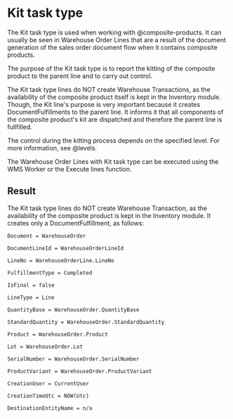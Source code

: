 # Kit task type

The Kit task type is used when working with @composite-products. It can usually be seen in Warehouse Order Lines that are a result of the document generation of the sales order document flow when it contains composite products.

The purpose of the Kit task type is to report the kitting of the composite product to the parent line and to carry out control. 

The Kit task type lines do NOT create Warehouse Transactions, as the availability of the composite product itself is kept in the Inventory module. 
Though, the Kit line's purpose is very important because it creates DocumentFulfillments to the parent line. It informs it that all components of the composite product's kit are dispatched and therefore the parent line is fullfilled.

The control during the kitting process depends on the specified level. For more information, see @levels.

The Warehouse Order Lines with Kit task type can be executed using the WMS Worker or the Execute lines function.

## Result
The Kit task type lines do NOT create Warehouse Transaction, as the availability of the composite product is kept in the Inventory module. 
It creates only a DocumentFulfillment, as follows:

`````````
Document = WarehouseOrder

DocumentLineId = WarehouseOrderLineId

LineNo = WarehouseOrderLine.LineNo

FulfillmentType = Completed

IsFinal = false

LineType = Line

QuantityBase = WarehouseOrder.QuantityBase

StandardQuantity = WarehouseOrder.StandardQuantity

Product = WarehouseOrder.Product

Lot = WarehouseOrder.Lot

SerialNumber = WarehouseOrder.SerialNumber

ProductVariant = WarehouseOrder.ProductVariant

CreationUser = CurrentUser

CreationTimeUtc = NOW(Utc)

DestinationEntityName = n/a

`````````
